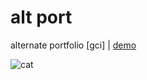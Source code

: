 # alt port

alternate portfolio [gci] | [demo](https://ploypiti.github.io/alt_port_gci/)

![cat](https://i.kym-cdn.com/entries/icons/original/000/026/638/cat.jpg)
